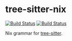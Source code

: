 # tree-sitter-nix

[![Build Status](https://travis-ci.org/nix-community/tree-sitter-nix.svg?branch=master)](https://travis-ci.org/nix-community/tree-sitter-nix)
[![Build Status](https://github.com/nix-community/tree-sitter-nix/workflows/build/badge.svg)](https://github.com/nix-community/tree-sitter-nix/actions?query=workflow%3Abuild)

Nix grammar for [tree-sitter](https://github.com/tree-sitter/tree-sitter).
